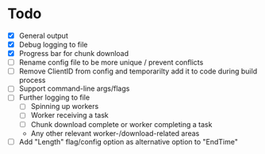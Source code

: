 # Todo

- [x] General output
- [x] Debug logging to file
- [x] Progress bar for chunk download
- [ ] Rename config file to be more unique / prevent conflicts
- [ ] Remove ClientID from config and temporarilty add it to code during build process
- [ ] Support command-line args/flags
- [ ] Further logging to file
  - [ ] Spinning up workers
  - [ ] Worker receiving a task
  - [ ] Chunk download complete or worker completing a task
  - Any other relevant worker-/download-related areas
- [ ] Add "Length" flag/config option as alternative option to "EndTime"
